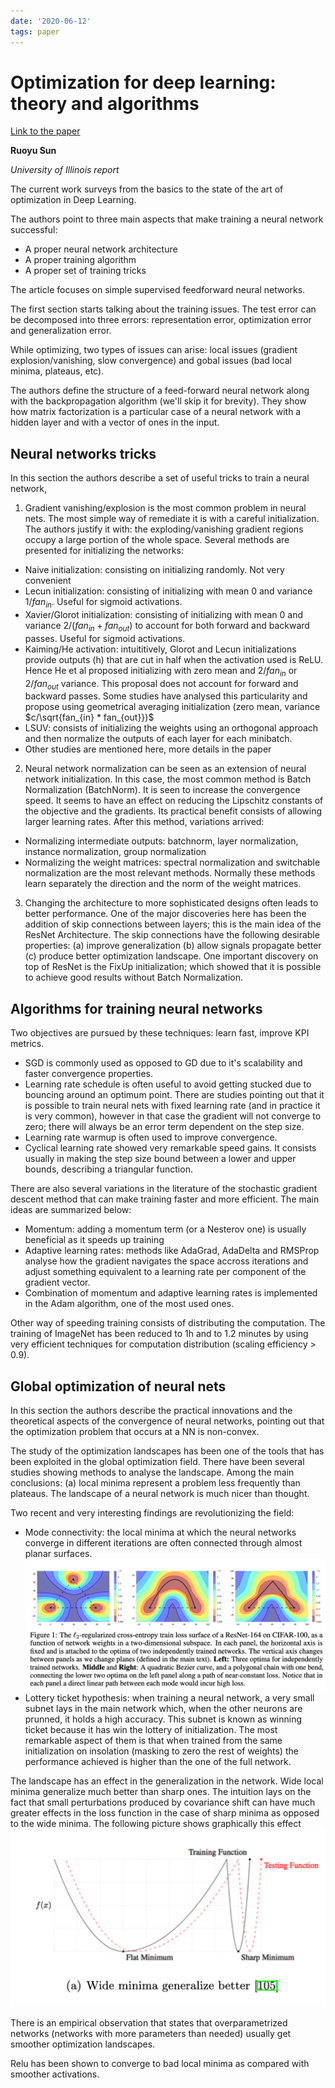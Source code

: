 ```yaml
---
date: '2020-06-12'
tags: paper
---
```

# Optimization for deep learning: theory and algorithms

[Link to the paper](https://arxiv.org/abs/1912.08957)

**Ruoyu Sun**

*University of Illinois report*

The current work surveys from the basics to the state of the art of optimization in Deep Learning.

The authors point to three main aspects that make training a neural network successful:
- A proper neural network architecture
- A proper training algorithm
- A proper set of training tricks

The article focuses on simple supervised feedforward neural networks.

The first section starts talking about the training issues. The test error can be decomposed into three errors: representation error, optimization error and generalization error.

While optimizing, two types of issues can arise: local issues (gradient explosion/vanishing, slow convergence) and gobal issues (bad local minima, plateaus, etc).

The authors define the structure of a feed-forward neural network along with the backpropagation algorithm (we'll skip it for brevity). They show how matrix factorization is a particular case of a neural network with a hidden layer and with a vector of ones in the input.

## Neural networks tricks
In this section the authors describe a set of useful tricks to train a neural network,
1. Gradient vanishing/explosion is the most common problem in neural nets. The most simple way of remediate it is with a careful initialization. The authors justify it with: the exploding/vanishing gradient regions occupy a large portion of the whole space. Several methods are presented for initializing the networks:
- Naive initialization: consisting on initializing randomly. Not very convenient
- Lecun initialization: consisting of initializing with mean 0 and variance $1/fan_{in}$. Useful for sigmoid activations.
- Xavier/Glorot initialization: consisting of initializing with mean 0 and variance $2/(fan_{in} + fan_{out})$ to account for both forward and backward passes. Useful for sigmoid activations.
- Kaiming/He activation: intuititively, Glorot and Lecun initializations provide outputs (h) that are cut in half when the activation used is ReLU. Hence He et al proposed initializing with zero mean and $2/fan_{in}$ or $2/fan_{out}$ variance. This proposal does not account for forward and backward passes. Some studies have analysed this particularity and propose using geometrical averaging initialization (zero mean, variance $c/\sqrt{fan_{in} * fan_{out}})$
- LSUV: consists of initializing the weights using an orthogonal approach and then normalize the outputs of each layer for each minibatch.
- Other studies are mentioned here, more details in the paper

2. Neural network normalization can be seen as an extension of neural network initialization. In this case, the most common method is Batch Normalization (BatchNorm). It is seen to increase the convergence speed. It seems to have an effect on reducing the Lipschitz constants of the objective and the gradients. Its practical benefit consists of allowing larger learning rates. After this method, variations arrived:
- Normalizing intermediate outputs: batchnorm, layer normalization, instance normalization, group normalization
- Normalizing the weight matrices: spectral normalization and switchable normalization are the most relevant methods. Normally these methods learn separately the direction and the norm of the weight matrices.

3. Changing the architecture to more sophisticated designs often leads to better performance. One of the major discoveries here has been the addition of skip connections between layers; this is the main idea of the ResNet Architecture. The skip connections have the following desirable properties: (a) improve generalization (b) allow signals propagate better (c) produce better optimization landscape. One important discovery on top of ResNet is the FixUp initialization; which showed that it is possible to achieve good results without Batch Normalization.

## Algorithms for training neural networks
Two objectives are pursued by these techniques: learn fast, improve KPI metrics.

- SGD is commonly used as opposed to GD due to it's scalability and faster convergence properties.
- Learning rate schedule is often useful to avoid getting stucked due to bouncing around an optimum point. There are studies pointing out that it is possible to train neural nets with fixed learning rate (and in practice it is very common), however in that case the gradient will not converge to zero; there will always be an error term dependent on the step size.
- Learning rate warmup is often used to improve convergence.
- Cyclical learning rate showed very remarkable speed gains. It consists usually in making the step size bound between a lower and upper bounds, describing a triangular function.

There are also several variations in the literature of the stochastic gradient descent method that can make training faster and more efficient. The main ideas are summarized below:
- Momentum: adding a momentum term (or a Nesterov one) is usually beneficial as it speeds up training
- Adaptive learning rates: methods like AdaGrad, AdaDelta and RMSProp analyse how the gradient navigates the space accross iterations and adjust something equivalent to a learning rate per component of the gradient vector.
- Combination of momentum and adaptive learning rates is implemented in the Adam algorithm, one of the most used ones.

Other way of speeding training consists of distributing the computation. The training of ImageNet has been reduced to 1h and to 1.2 minutes by using very efficient techniques for computation distribution (scaling efficiency > 0.9).

## Global optimization of neural nets
In this section the authors describe the practical innovations and the theoretical aspects of the convergence of neural networks, pointing out that the optimization problem that occurs at a NN is non-convex.

The study of the optimization landscapes has been one of the tools that has been exploited in the global optimization field. There have been several studies showing methods to analyse the landscape. Among the main conclusions: (a) local minima represent a problem less frequently than plateaus. The landscape of a neural network is much nicer than thought.

Two recent and very interesting findings are revolutionizing the field:
- Mode connectivity: the local minima at which the neural networks converge in different iterations are often connected through almost planar surfaces.
![](assets/sun2019/mode_connectivity.png)
- Lottery ticket hypothesis: when training a neural network, a very small subnet lays in the main network which, when the other neurons are prunned, it holds a high accuracy. This subnet is known as winning ticket because it has win the lottery of initialization. The most remarkable aspect of them is that when trained from the same initialization on insolation (masking to zero the rest of weights) the performance achieved is higher than the one of the full network.

The landscape has an effect in the generalization in the network. Wide local minima generalize much better than sharp ones. The intuition lays on the fact that small perturbations produced by covariance shift can have much greater effects in the loss function in the case of sharp minima as opposed to the wide minima. The following picture shows graphically this effect
![](assets/sun2019/landscape_generalization.png)

There is an empirical observation that states that overparametrized networks (networks with more parameters than needed) usually get smoother optimization landscapes.

Relu has been shown to converge to bad local minima as compared with smoother activations.

